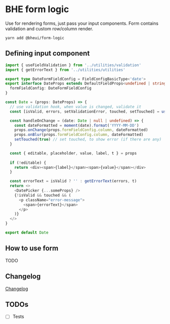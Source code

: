 # BHE form logic

Use for rendering forms, just pass your input components. Form contains validation and custom row/column render.

```
yarn add @bheui/form-logic
```

## Defining input component

```typescript jsx
import { useFieldValidation } from '../utilities/validation'
import { getErrorText } from '../utilities/utilities'

export type DateFormFieldConfig = FieldConfigBasicType<'date'>
export interface DateProps extends DefaultFieldProps<undefined | string>, DefaultFieldActionProps<string> {
  formFieldConfig: DateFormFieldConfig
}

const Date = (props: DateProps) => {
  // use validation hook, when value is changed, validate it
  const [isValid, errors, setValidationError, touched, setTouched] = useFieldValidation(props.formFieldConfig, props.value, props.touched)

  const handleOnChange = (date: Date | null | undefined) => {
    const dateFormatted = moment(date).format('YYYY-MM-DD')
    props.onChange(props.formFieldConfig.column, dateFormatted)
    props.onBlur(props.formFieldConfig.column, dateFormatted)
    setTouched(true) // set touched, to show error (if there are any)
  }

  const { editable, placeholder, value, label, t } = props
  
  if (!editable) {
    return <div><span>{label}</span><span>{value}</span></div>
  }

  const errorText = isValid ? '' : getErrorText(errors, t)
  return <>
    <DatePicker {...someProps} />
    {!isValid && touched && (
      <p className="error-message">
        <span>{errorText}</span>
      </p>
    )}
  </>
}

export default Date
```

## How to use form

TODO

## Changelog

[Changelog](./changelog.md)

## TODOs

 - [ ] Tests

